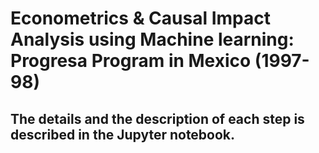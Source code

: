 
# Econometrics &amp; Causal Impact Analysis using Machine learning: Progresa Program in Mexico (1997-98)

## The details and the description of each step is described in the Jupyter notebook.
